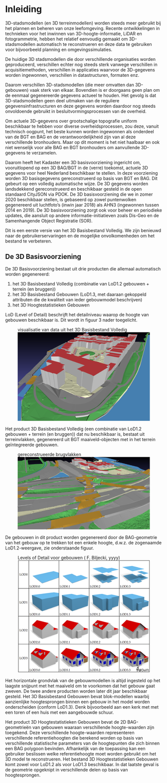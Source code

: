 # Inleiding

3D-stadsmodellen (en 3D terreinmodellen) worden steeds meer gebruikt bij het plannen en beheren van onze leefomgeving. Recente ontwikkelingen in technieken voor het inwinnen van 3D-hoogte-informatie, LiDAR en fotogrammetrie, hebben het relatief eenvoudig gemaakt om 3D-stadsmodellen automatisch te reconstrueren en deze data te gebruiken voor bijvoorbeeld planning en omgevingssimulaties. 

De huidige 3D stadsmodellen die door verschillende organisaties worden geproduceerd, verschillen echter nog steeds sterk vanwege verschillen in acquisitiemethoden, verschillen in applicaties waarvoor de 3D-gegevens worden ingewonnen, verschillen in datastructuren, formaten enz.

Daarom verschillen 3D-stadsmodellen (die meer omvatten dan 3D-gebouwen) vaak sterk van elkaar. Bovendien is er doorgaans geen plan om de eenmaal gegenereerde gegevens actueel te houden. Het gevolg is dat 3D-stadsmodellen geen deel uitmaken van de reguliere gegevensinfrastructuren en deze gegevens worden daardoor nog steeds onvoldoende gebruikt in besluitvormingsprocessen van de overheid.

Om actuele 3D-gegevens over grootschalige topografie uniform beschikbaar te hebben voor diverse overheidsprocessen, zou deze, vanuit technisch oogpunt, het beste kunnen worden ingewonnen als onderdeel van de BGT en BAG en de verantwoordelijkheid zijn van al deze verschillende bronhouders. Maar op dit moment is het niet haalbaar en ook niet wenselijk voor alle BAG en BGT bronhouders om aanvullende 3D-gegevens te verzamelen.

Daarom heeft het Kadaster een 3D basisvoorziening ingericht om, vooruitlopend op een 3D BAG/BGT in de (verre) toekomst, actuele 3D gegevens voor heel Nederland beschikbaar te stellen. In deze voorziening worden 3D basisgegevens gereconstrueerd op basis van BGT en BAG. Dit gebeurt op een volledig automatische wijze. De 3D gegevens worden landsdekkend gereconstrueerd en beschikbaar gesteld in de open standaard CityJSON via PDOK. De 3D basisvoorziening die we in zomer 2020 beschikbaar stellen, is gebaseerd op zowel puntenwolken gegenereerd uit luchtfoto’s (inwin jaar 2018) als AHN3 (ingewonnen tussen 2014 en 2019). De 3D basisvoorziening zorgt ook voor beheer en periodieke updates, die aansluit op andere informatie-initiatieven zoals Dis-Geo en de Samenhangende Object Registratie (SOR).

Dit is een eerste versie van het 3D Basisbestand Volledig. We zijn benieuwd naar de gebruikerservaringen en de mogelijke onvolkomenheden om het bestand te verbeteren.

## De 3D Basisvoorziening

De 3D Basisvoorziening bestaat uit drie producten die allemaal automatisch worden gegenereerd:

1. het 3D Basisbestand Volledig (combinatie van LoD1.2 gebouwen + terrein (en bruggen))
1. het  3D Basisbestand Gebouwen (LoD1.3, met daaraan gekoppeld attributen die de kwaliteit van ieder gebouwmodel beschrijven)
1. het 3D Hoogtestatistieken Gebouwen

<aside class="note">LoD (Level of Detail) beschrijft  het detailniveau waarop de hoogte van gebouwen beschikbaar is. Dit wordt in figuur 3 nader toegelicht.</aside>

<figure>
    <figcaption>visualisatie van data uit het 3D Basisbestand Volledig</figcaption>
    <img src="media/image4.png"/>
</figure>

Het product 3D Basisbestand Volledig (een combinatie van LoD1.2 gebouwen + terrein (en bruggen)) dat nu beschikbaar is, bestaat uit terreinvlakken, gegenereerd uit BGT maaiveld-objecten met in het terrein geïntegreerde gebouwen.

<figure>
    <figcaption>gereconstrueerde brugvlakken</figcaption>
    <img src="media/image1.png"/>
</figure>

De gebouwen in dit product worden gegenereerd door de BAG-geometrie van het gebouw op te trekken tot een enkele hoogte, d.w.z. de zogenaamde LoD1.2-weergave, zie onderstaande figuur. 

<figure>
    <figcaption>Levels of Detail voor gebouwen ( F. Biljecki, yyyy)</figcaption>
    <img src="media/image3.png"/>
</figure>

Het horizontale grondvlak van de gebouwmodellen is altijd ingesteld op het laagste snijpunt met het maaiveld om te voorkomen dat het gebouw gaat zweven.
De twee andere producten worden later dit jaar beschikbaar gesteld. Het 3D Basisbestand Gebouwen bevat blok-modellen waarbij aanzienlijke hoogtesprongen binnen een gebouw in het model worden onderscheiden (conform LoD1.3). Denk bijvoorbeeld aan een kerk met met een toren of een huis met een aangebouwde schuur.

Het product 3D Hoogtestatistieken Gebouwen bevat de 2D BAG-geometrieën van gebouwen waaraan verschillende hoogte-waarden zijn toegekend. Deze verschillende hoogte-waarden representeren verschillende referentiehoogten die berekend worden op basis van verschillende statistische parameters van de hoogtepunten die zich binnen een BAG polygoon bevinden. Afhankelijk van de toepassing kan een gebruiker beslissen welke referentiehoogte moet worden gebruikt om het 3D model te reconstrueren. Het bestand 3D Hoogtestatistieken Gebouwen komt zowel voor LoD1.2 als voor LoD1.3 beschikbaar. In dat laatste geval is de geometrie opgeknipt in verschillende delen op basis van hoogtesprongen.
